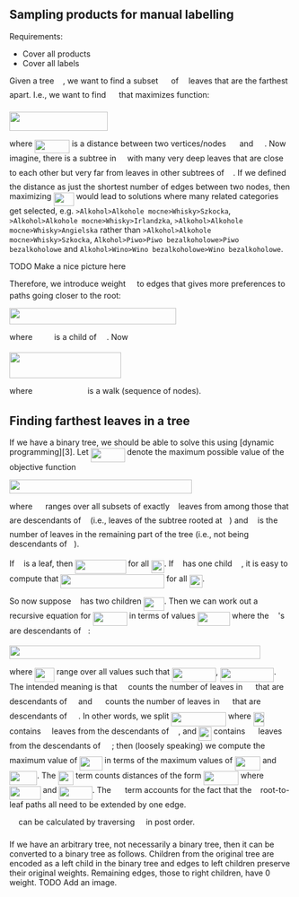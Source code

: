 Sampling products for manual labelling
--------------------------------------

Requirements:
* Cover all products
* Cover all labels



Given a tree <img src="svgs/2f118ee06d05f3c2d98361d9c30e38ce.svg?invert_in_darkmode" align=middle width=11.889314249999991pt height=22.465723500000017pt/>, we want to find a subset <img src="svgs/f9c4988898e7f532b9f826a75014ed3c.svg?invert_in_darkmode" align=middle width=14.99998994999999pt height=22.465723500000017pt/> of <img src="svgs/55a049b8f161ae7cfeb0197d75aff967.svg?invert_in_darkmode" align=middle width=9.86687624999999pt height=14.15524440000002pt/> leaves that are the farthest apart. I.e., we want to find <img src="svgs/f9c4988898e7f532b9f826a75014ed3c.svg?invert_in_darkmode" align=middle width=14.99998994999999pt height=22.465723500000017pt/> that maximizes function:

<img src="svgs/10dfb819130b17d07ad98871c5b73260.svg?invert_in_darkmode" align=middle width=175.2078636pt height=33.89973840000001pt/>  

where <img src="svgs/8790a6e51a3b8a0b16013a135871a86d.svg?invert_in_darkmode" align=middle width=62.18617514999999pt height=24.65753399999998pt/> is a distance between two vertices/nodes <img src="svgs/277fbbae7d4bc65b6aa601ea481bebcc.svg?invert_in_darkmode" align=middle width=15.94753544999999pt height=14.15524440000002pt/> and <img src="svgs/95d239357c7dfa2e8d1fd21ff6ed5c7b.svg?invert_in_darkmode" align=middle width=15.94753544999999pt height=14.15524440000002pt/>. Now imagine, there is a subtree in <img src="svgs/2f118ee06d05f3c2d98361d9c30e38ce.svg?invert_in_darkmode" align=middle width=11.889314249999991pt height=22.465723500000017pt/> with many very deep leaves that are close to each other but very far from leaves in other subtrees of <img src="svgs/2f118ee06d05f3c2d98361d9c30e38ce.svg?invert_in_darkmode" align=middle width=11.889314249999991pt height=22.465723500000017pt/>. If we defined the distance as just the shortest number of edges between two nodes, then maximizing <img src="svgs/3be7c0b48f7c34bf07832269c78b5eb6.svg?invert_in_darkmode" align=middle width=36.21575924999999pt height=24.65753399999998pt/> would lead to solutions where many related categories get selected, e.g. `>Alkohol>Alkohole mocne>Whisky>Szkocka`, `>Alkohol>Alkohole mocne>Whisky>Irlandzka`, `>Alkohol>Alkohole mocne>Whisky>Angielska` rather than `>Alkohol>Alkohole mocne>Whisky>Szkocka`, `Alkohol>Piwo>Piwo bezalkoholowe>Piwo bezalkoholowe` and `Alkohol>Wino>Wino bezalkoholowe>Wino bezalkoholowe`. 

TODO Make a nice picture here

Therefore, we introduce weight <img src="svgs/31fae8b8b78ebe01cbfbe2fe53832624.svg?invert_in_darkmode" align=middle width=12.210846449999991pt height=14.15524440000002pt/> to edges that gives more preferences to paths going closer to the root:

<img src="svgs/10a8277280bc6ea7426a192bc3a5c3e9.svg?invert_in_darkmode" align=middle width=297.40643295pt height=29.190975000000005pt/>  

where <img src="svgs/7c5d09796fa72f50fc8f541920f3d44a.svg?invert_in_darkmode" align=middle width=30.68980694999999pt height=14.15524440000002pt/> is a child of <img src="svgs/9fc20fb1d3825674c6a279cb0d5ca636.svg?invert_in_darkmode" align=middle width=14.045887349999989pt height=14.15524440000002pt/>. Now

<img src="svgs/85b51e19a5771379dd17f88838439b88.svg?invert_in_darkmode" align=middle width=199.12879964999996pt height=46.06407959999998pt/>  

where <img src="svgs/715f1d9bbd0efc96188daed9f2a78c9a.svg?invert_in_darkmode" align=middle width=90.21505514999998pt height=14.15524440000002pt/> is a walk (sequence of nodes).

Finding farthest leaves in a tree
---------------------------------


If we have a binary tree, we should be able to solve this using [dynamic programming][3].  Let <img src="svgs/789737ac1507bda7fca8f102735e5d6f.svg?invert_in_darkmode" align=middle width=60.503389649999995pt height=24.65753399999998pt/> denote the maximum possible value of the objective function

<img src="svgs/b3003206bc2792d9ccbf0617943d8215.svg?invert_in_darkmode" align=middle width=325.3718094pt height=24.7161288pt/>

where <img src="svgs/f9c4988898e7f532b9f826a75014ed3c.svg?invert_in_darkmode" align=middle width=14.99998994999999pt height=22.465723500000017pt/> ranges over all subsets of exactly <img src="svgs/36b5afebdba34564d884d347484ac0c7.svg?invert_in_darkmode" align=middle width=7.710416999999989pt height=21.68300969999999pt/> leaves from among those that are descendants of <img src="svgs/6c4adbc36120d62b98deef2a20d5d303.svg?invert_in_darkmode" align=middle width=8.55786029999999pt height=14.15524440000002pt/> (i.e., leaves of the subtree rooted at <img src="svgs/6c4adbc36120d62b98deef2a20d5d303.svg?invert_in_darkmode" align=middle width=8.55786029999999pt height=14.15524440000002pt/>) and <img src="svgs/63bb9849783d01d91403bc9a5fea12a2.svg?invert_in_darkmode" align=middle width=9.075367949999992pt height=22.831056599999986pt/> is the number of leaves in the remaining part of the tree (i.e., not being descendants of <img src="svgs/6c4adbc36120d62b98deef2a20d5d303.svg?invert_in_darkmode" align=middle width=8.55786029999999pt height=14.15524440000002pt/>).

If <img src="svgs/6c4adbc36120d62b98deef2a20d5d303.svg?invert_in_darkmode" align=middle width=8.55786029999999pt height=14.15524440000002pt/> is a leaf, then <img src="svgs/aad2f9296e477961d6dddba681df1ee2.svg?invert_in_darkmode" align=middle width=90.64022879999999pt height=24.65753399999998pt/> for all <img src="svgs/141a2a51928b1276452103cbde48ae17.svg?invert_in_darkmode" align=middle width=23.17842449999999pt height=22.831056599999986pt/>. If <img src="svgs/6c4adbc36120d62b98deef2a20d5d303.svg?invert_in_darkmode" align=middle width=8.55786029999999pt height=14.15524440000002pt/> has one child <img src="svgs/19ef11ed79c62a9cb46775c20450d89f.svg?invert_in_darkmode" align=middle width=12.347803049999989pt height=24.7161288pt/>, it is easy to compute that <img src="svgs/0b5adee2a8a01ea27c7c77a0f6cf1483.svg?invert_in_darkmode" align=middle width=184.41326144999996pt height=24.7161288pt/> for all <img src="svgs/141a2a51928b1276452103cbde48ae17.svg?invert_in_darkmode" align=middle width=23.17842449999999pt height=22.831056599999986pt/>.

So now suppose <img src="svgs/6c4adbc36120d62b98deef2a20d5d303.svg?invert_in_darkmode" align=middle width=8.55786029999999pt height=14.15524440000002pt/> has two children <img src="svgs/20a447ad9b96078ae3dfd9e093caa2dc.svg?invert_in_darkmode" align=middle width=36.61336469999999pt height=24.7161288pt/>.  Then we can work out a recursive equation for <img src="svgs/789737ac1507bda7fca8f102735e5d6f.svg?invert_in_darkmode" align=middle width=60.503389649999995pt height=24.65753399999998pt/> in terms of values <img src="svgs/97f337fb6ad5d2c7317f331c3f6d1e81.svg?invert_in_darkmode" align=middle width=57.416307299999986pt height=24.65753399999998pt/> where the <img src="svgs/31fae8b8b78ebe01cbfbe2fe53832624.svg?invert_in_darkmode" align=middle width=12.210846449999991pt height=14.15524440000002pt/>'s are descendants of <img src="svgs/6c4adbc36120d62b98deef2a20d5d303.svg?invert_in_darkmode" align=middle width=8.55786029999999pt height=14.15524440000002pt/>:


<img src="svgs/255715c05add81e4dcde890f190e95a1.svg?invert_in_darkmode" align=middle width=446.94511125pt height=24.7161288pt/>

where <img src="svgs/c6e69007f01adcf9c3411036de93368b.svg?invert_in_darkmode" align=middle width=34.91851769999999pt height=24.7161288pt/> range over all values such that <img src="svgs/aae6edd1af4a63f6983dddb982932a91.svg?invert_in_darkmode" align=middle width=78.1537812pt height=24.7161288pt/>, <img src="svgs/7972c0db592b2436c74fb19b8b0bb482.svg?invert_in_darkmode" align=middle width=95.50531319999997pt height=24.7161288pt/>.  The intended meaning is that <img src="svgs/1041e382f1560a32a7a26f335a9e77bf.svg?invert_in_darkmode" align=middle width=11.500379549999991pt height=24.7161288pt/> counts the number of leaves in <img src="svgs/f9c4988898e7f532b9f826a75014ed3c.svg?invert_in_darkmode" align=middle width=14.99998994999999pt height=22.465723500000017pt/> that are descendants of <img src="svgs/19ef11ed79c62a9cb46775c20450d89f.svg?invert_in_darkmode" align=middle width=12.347803049999989pt height=24.7161288pt/> and <img src="svgs/5a076e77e958e2544ebdfdec74d3e819.svg?invert_in_darkmode" align=middle width=15.29034209999999pt height=24.7161288pt/> counts the number of leaves in <img src="svgs/f9c4988898e7f532b9f826a75014ed3c.svg?invert_in_darkmode" align=middle width=14.99998994999999pt height=22.465723500000017pt/> that are descendants of <img src="svgs/5081f7b158385a4bde3513e2af9b8208.svg?invert_in_darkmode" align=middle width=16.13776559999999pt height=24.7161288pt/>.  In other words, we split <img src="svgs/a286a55d62007a0d2ae74c96f9285757.svg?invert_in_darkmode" align=middle width=97.37403389999999pt height=24.7161288pt/> where <img src="svgs/4e561a02bc60d8c644063654dc2fee6e.svg?invert_in_darkmode" align=middle width=18.78993104999999pt height=24.7161288pt/> contains <img src="svgs/1041e382f1560a32a7a26f335a9e77bf.svg?invert_in_darkmode" align=middle width=11.500379549999991pt height=24.7161288pt/> leaves from the descendants of <img src="svgs/19ef11ed79c62a9cb46775c20450d89f.svg?invert_in_darkmode" align=middle width=12.347803049999989pt height=24.7161288pt/>, and <img src="svgs/62eded7ff8301fe42b2af33f6367da50.svg?invert_in_darkmode" align=middle width=22.579891949999993pt height=24.7161288pt/> contains <img src="svgs/5a076e77e958e2544ebdfdec74d3e819.svg?invert_in_darkmode" align=middle width=15.29034209999999pt height=24.7161288pt/> leaves from the descendants of <img src="svgs/5081f7b158385a4bde3513e2af9b8208.svg?invert_in_darkmode" align=middle width=16.13776559999999pt height=24.7161288pt/>; then (loosely speaking) we compute the maximum value of <img src="svgs/3daa05846df920aa811dfb6cb16c5f90.svg?invert_in_darkmode" align=middle width=40.827634649999986pt height=24.7161288pt/> in terms of the maximum values of <img src="svgs/94e71218f285db1a4d287adc972ddc88.svg?invert_in_darkmode" align=middle width=45.43951004999998pt height=24.7161288pt/> and <img src="svgs/e586df343652d9fe00a840d84e6aa0de.svg?invert_in_darkmode" align=middle width=49.229465999999995pt height=24.7161288pt/>.  The <img src="svgs/22f267816abde93adeac5238140fa88f.svg?invert_in_darkmode" align=middle width=27.43000589999999pt height=24.7161288pt/> term counts distances of the form <img src="svgs/375ce81f3b623ec92367b71fd8aa043b.svg?invert_in_darkmode" align=middle width=62.18617514999999pt height=24.65753399999998pt/> where <img src="svgs/cc58914feb7d7e9183cb56b28c426bd7.svg?invert_in_darkmode" align=middle width=55.65051689999999pt height=24.7161288pt/> and <img src="svgs/56e1e4cb66bad49b68fd88f5bdca5094.svg?invert_in_darkmode" align=middle width=59.44047779999999pt height=24.7161288pt/>.  The <img src="svgs/c81353603ee07b56135c3bd79f7b87ab.svg?invert_in_darkmode" align=middle width=16.78578659999999pt height=22.831056599999986pt/> term accounts for the fact that the <img src="svgs/36b5afebdba34564d884d347484ac0c7.svg?invert_in_darkmode" align=middle width=7.710416999999989pt height=21.68300969999999pt/> root-to-leaf paths all need to be extended by one edge.

<img src="svgs/53d147e7f3fe6e47ee05b88b166bd3f6.svg?invert_in_darkmode" align=middle width=12.32879834999999pt height=22.465723500000017pt/> can be calculated by traversing <img src="svgs/2f118ee06d05f3c2d98361d9c30e38ce.svg?invert_in_darkmode" align=middle width=11.889314249999991pt height=22.465723500000017pt/> in post order.

If we have an arbitrary tree, not necessarily a binary tree, then it can be converted to a binary tree as follows. Children from the original tree are encoded as a left child in the binary tree and edges to left children preserve their original weights. Remaining edges, those to right children, have 0 weight. TODO Add an image.



